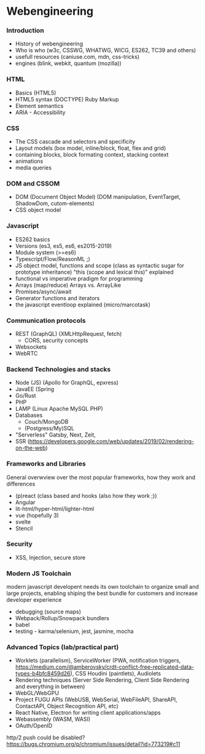 # Webengineering
### Introduction
 - History of webengineering
 - Who is who (w3c, CSSWG, WHATWG, WICG, ES262, TC39 and others)
 - usefull resources (caniuse.com, mdn, css-tricks)
 - engines (blink, webkit, quantum (mozilla))

### HTML
 - Basics (HTML5)
 - HTML5 syntax (DOCTYPE) Ruby Markup
 - Element semantics
 - ARIA - Accessibility

### CSS
 - The CSS cascade and selectors and specificity
 - Layout models (box model, inline/block, float, flex and grid)
 - containing blocks, block formating context, stacking context
 - animations
 - media queries

### DOM and CSSOM
 - DOM (Document Object Model) (DOM manipulation, EventTarget, ShadowDom, cutom-elements)
 - CSS object model

### Javascript
 - ES262 basics
 - Versions (es3, es5, es6, es2015-2019)
 - Module system (>=es6)
 - Typescript/Flow/ReasonML ;)
 - JS object model, functions and scope (class as syntactic sugar for prototype inheritance) "this (scope and lexical this)" explained
 - functional vs imperative pradigm for programming
 - Arrays (map/reduce) Arrays vs. ArrayLike
 - Promises/async/await
 - Generator functions and iterators
 - the javascript eventloop explained (micro/marcotask)

### Communication protocols
 - REST (GraphQL) (XMLHttpRequest, fetch)
   - CORS, security concepts
 - Websockets
 - WebRTC

### Backend Technologies and stacks
 - Node (JS) (Apollo for GraphQL, epxress)
 - JavaEE (Spring
 - Go/Rust
 - PHP
 - LAMP (Linux Apache MySQL PHP)
 - Databases
   - Couch/MongoDB
   - (Postgress/My)SQL
 - "Serverless" Gatsby, Next, Zeit, 
 - SSR (https://developers.google.com/web/updates/2019/02/rendering-on-the-web)

### Frameworks and Libraries
General overwview over the most popular frameworks, how they work and differences
 - (p)react (class based and hooks (also how they work ;))
 - Angular
 - lit-html/hyper-html/lighter-html
 - vue (hopefully 3)
 - svelte
 - Stencil

### Security
 - XSS, Injection, secure store

### Modern JS Toolchain
modern javascript developent needs its own toolchain to organize small and large projects, enabling shiping the best bundle for customers and increase developer experience
- debugging (source maps)
- Webpack/Rollup/Snowpack bundlers
- babel
- testing - karma/selenium, jest, jasmine, mocha

### Advanced Topics (lab/practical part)
 - Worklets (parallelism), ServiceWorker (PWA, notification triggers, https://medium.com/@amberovsky/crdt-conflict-free-replicated-data-types-b4bfc8459d26), CSS Houdini (paintlets), Audiolets
 - Rendering techniques (Server Side Rendering, Client Side Rendering and everything in between)
 - WebGL/WebGPU
 - Project FUGU APIs (WebUSB, WebSerial, WebFileAPI, ShareAPI, ContactAPI, Object Recognition API, etc)
 - React Native, Electron for writing client applications/apps
 - Webassembly (WASM, WASI)
 - OAuth/OpenID

http/2 push could be disabled?
https://bugs.chromium.org/p/chromium/issues/detail?id=773219#c11
